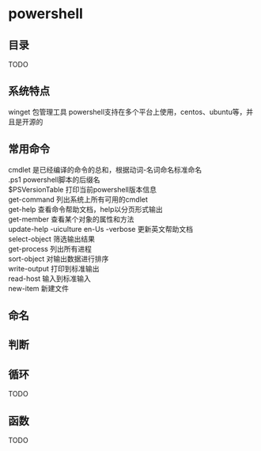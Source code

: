 # powershell

## 目录
TODO

## 系统特点
winget  包管理工具
powershell支持在多个平台上使用，centos、ubuntu等，并且是开源的

## 常用命令
cmdlet 是已经编译的命令的总和，根据动词-名词命名标准命名  
.ps1 powershell脚本的后缀名  
$PSVersionTable 打印当前powershell版本信息  
get-command 列出系统上所有可用的cmdlet  
get-help 查看命令帮助文档，help以分页形式输出  
get-member 查看某个对象的属性和方法  
update-help -uiculture en-Us -verbose 更新英文帮助文档  
select-object 筛选输出结果  
get-process 列出所有进程  
sort-object 对输出数据进行排序  
write-output 打印到标准输出  
read-host 输入到标准输入  
new-item 新建文件  

## 命名

## 判断

## 循环
TODO

## 函数
TODO
